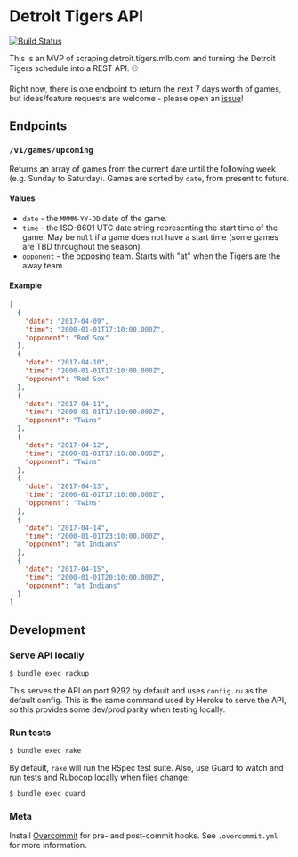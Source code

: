 # Detroit Tigers API

[![Build Status](https://travis-ci.org/macklinu/detroit-tigers-api.svg?branch=master)](https://travis-ci.org/macklinu/detroit-tigers-api)

This is an MVP of scraping detroit.tigers.mlb.com and turning the Detroit Tigers schedule into a REST API. :baseball:

Right now, there is one endpoint to return the next 7 days worth of games, but ideas/feature requests are welcome - please open an [issue](https://github.com/macklinu/detroit-tigers-api/issues)!

## Endpoints

### `/v1/games/upcoming`

Returns an array of games from the current date until the following week (e.g. Sunday to Saturday). Games are sorted by `date`, from present to future.

#### Values

* `date` - the `MMMM-YY-DD` date of the game.
* `time` - the ISO-8601 UTC date string representing the start time of the game. May be `null` if a game does not have a start time (some games are TBD throughout the season).
* `opponent` - the opposing team. Starts with "at" when the Tigers are the away team.

#### Example

```json
[
  {
    "date": "2017-04-09",
    "time": "2000-01-01T17:10:00.000Z",
    "opponent": "Red Sox"
  },
  {
    "date": "2017-04-10",
    "time": "2000-01-01T17:10:00.000Z",
    "opponent": "Red Sox"
  },
  {
    "date": "2017-04-11",
    "time": "2000-01-01T17:10:00.000Z",
    "opponent": "Twins"
  },
  {
    "date": "2017-04-12",
    "time": "2000-01-01T17:10:00.000Z",
    "opponent": "Twins"
  },
  {
    "date": "2017-04-13",
    "time": "2000-01-01T17:10:00.000Z",
    "opponent": "Twins"
  },
  {
    "date": "2017-04-14",
    "time": "2000-01-01T23:10:00.000Z",
    "opponent": "at Indians"
  },
  {
    "date": "2017-04-15",
    "time": "2000-01-01T20:10:00.000Z",
    "opponent": "at Indians"
  }
]
```

## Development

### Serve API locally

```sh
$ bundle exec rackup
```

This serves the API on port 9292 by default and uses `config.ru` as the default config. This is the same command used by Heroku to serve the API, so this provides some dev/prod parity when testing locally.

### Run tests

```sh
$ bundle exec rake
```

By default, `rake` will run the RSpec test suite. Also, use Guard to watch and run tests and Rubocop locally when files change:

```sh
$ bundle exec guard
```

### Meta

Install [Overcommit](https://github.com/brigade/overcommit#installation) for pre- and post-commit hooks. See `.overcommit.yml` for more information.
